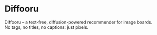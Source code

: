 # Diffooru
Diffooru – a text-free, diffusion-powered recommender for image boards. No tags, no titles, no captions: just pixels.
